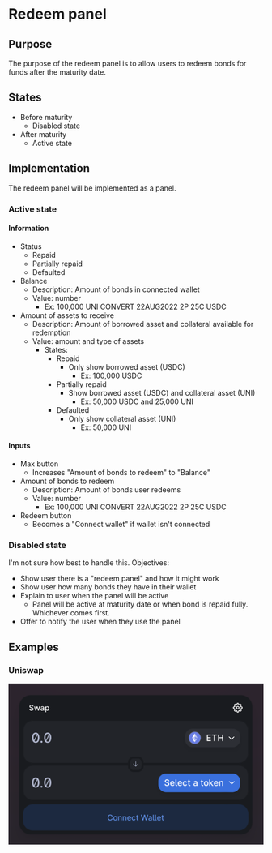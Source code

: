 # Redeem panel

## Purpose

The purpose of the redeem panel is to allow users to redeem bonds for funds after the maturity date.

## States

- Before maturity
  - Disabled state
- After maturity
  - Active state

## Implementation

The redeem panel will be implemented as a panel.

### Active state

#### Information

- Status
  - Repaid
  - Partially repaid
  - Defaulted
- Balance
  - Description: Amount of bonds in connected wallet
  - Value: number
    - Ex: 100,000 UNI CONVERT 22AUG2022 2P 25C USDC
- Amount of assets to receive
  - Description: Amount of borrowed asset and collateral available for redemption
  - Value: amount and type of assets
    - States:
      - Repaid
        - Only show borrowed asset (USDC)
          - Ex: 100,000 USDC
      - Partially repaid
        - Show borrowed asset (USDC) and collateral asset (UNI)
          - Ex: 50,000 USDC and 25,000 UNI
      - Defaulted
        - Only show collateral asset (UNI)
          - Ex: 50,000 UNI

#### Inputs

- Max button
  - Increases "Amount of bonds to redeem" to "Balance"
- Amount of bonds to redeem
  - Description: Amount of bonds user redeems
  - Value: number
    - Ex: 100,000 UNI CONVERT 22AUG2022 2P 25C USDC
- Redeem button
  - Becomes a "Connect wallet" if wallet isn't connected

### Disabled state

I'm not sure how best to handle this.
Objectives:

- Show user there is a "redeem panel" and how it might work
- Show user how many bonds they have in their wallet
- Explain to user when the panel will be active
  - Panel will be active at maturity date or when bond is repaid fully. Whichever comes first.
- Offer to notify the user when they use the panel

## Examples

### Uniswap

![](../../../../assets/uniswap/convert.png)
